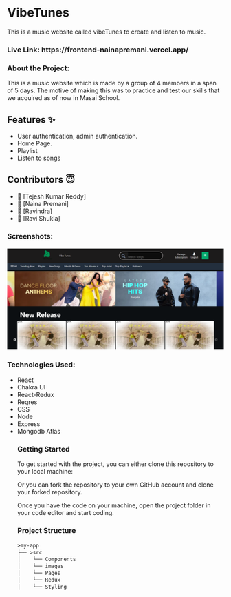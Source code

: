 
<h1>VibeTunes</h1>

This is a music website called vibeTunes to create and listen to music.

<h3>Live Link: https://frontend-nainapremani.vercel.app/</h3> 


<h3>About the Project:</h3>
This is a music website which is made by a group of 4 members in a span of 5 days. The motive of making this was to practice and test our skills that we acquired as of now in Masai School. 


## Features ✨

- User authentication, admin authentication.
- Home Page.
- Playlist
- Listen to songs 
## Contributors  😇


- 👤 [Tejesh Kumar Reddy]
- 👤 [Naina Premani]
- 👤 [Ravindra]
- 👤 [Ravi Shukla]


           
<h3>Screenshots:</h3>
<img src="./frontend/src/image/1.png" alt="screenshot" /> 

<h3>Technologies Used:</h3>
<ul>
        <li>React</li>
        <li>Chakra UI</li>
        <li>React-Redux</li>
        <li>Reqres</li>
        <li>CSS</li>
  <li>
    Node
  </li>
  <li>Express</li>
  <li>Mongodb Atlas</li>
<h3>Getting Started</h3>
To get started with the project, you can either clone this repository to your local machine:

Or you can fork the repository to your own GitHub account and clone your forked repository.

Once you have the code on your machine, open the project folder in your code editor and start coding.

<h3>Project Structure</h3>

    >my-app
    ├── >src
    │    └── Components
    │    └── images
    │    └── Pages
    │    └── Redux
    │    └── Styling

